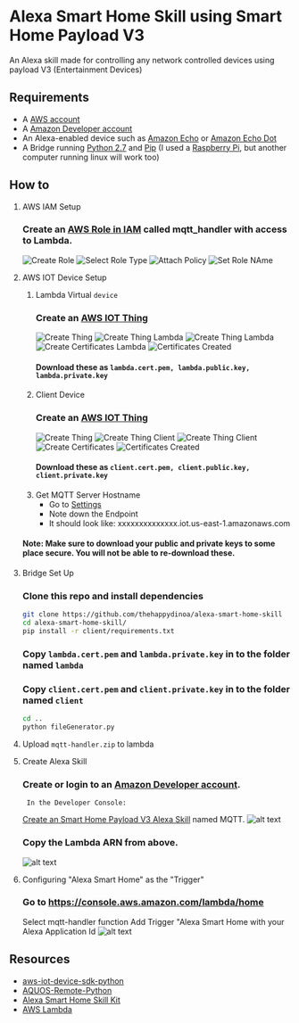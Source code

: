 # Alexa Smart Home Skill using Smart Home Payload V3
An Alexa skill made for controlling any network controlled devices using payload V3 (Entertainment Devices)

## Requirements 
* A [AWS account](https://aws.amazon.com/)
* A [Amazon Developer account](https://developer.amazon.com)
* An Alexa-enabled device such as [Amazon Echo](https://www.amazon.com/dp/B00X4WHP5E/) or [Amazon Echo Dot](https://www.amazon.com/dp/B01DFKC2SO/)
* A Bridge running [Python 2.7](https://www.python.org/downloads/) and [Pip](/installing-pip.md) (I used a [Raspberry Pi](https://www.raspberrypi.org/products/), but another computer running linux will work too)

## How to
1. AWS IAM Setup

 	### Create an [AWS Role in IAM](https://console.aws.amazon.com/iam/homet) called mqtt_handler with access to Lambda.
	![Create Role](https://s3.amazonaws.com/alexa-smart-home-skill/IAM+Management+Console+Create+new+Role+Edit.png "AWS Create Role")
	![Select Role Type](https://s3.amazonaws.com/alexa-smart-home-skill/IAM+Management+Console+Select+Role+Type+Edit.png "AWS Select Role Type")
	![Attach Policy](https://s3.amazonaws.com/alexa-smart-home-skill/IAM+Management+Console+Attach+Policy.png "AWS Attach Policy")
	![Set Role NAme](https://s3.amazonaws.com/alexa-smart-home-skill/IAM+Management+Console+Set+role+name.png "AWS Set Role Name")
     
2. AWS IOT Device Setup

	1. Lambda Virtual `device` 
		### Create an [AWS IOT Thing](https://console.aws.amazon.com/iotv2/home#/thinghub)
		![Create Thing](https://s3.amazonaws.com/alexa-smart-home-skill/AWS+IoT+Create+New+Thing.png "AWS Create IOT Thing")
		![Create Thing Lambda](https://s3.amazonaws.com/alexa-smart-home-skill/AWS+IoT+Create+New+Thing_lambda.png "Lambda")
		![Create Thing Lambda](https://s3.amazonaws.com/alexa-smart-home-skill/AWS+IoT+Create+New+Thing_lambda_pt2.png)
		![Create Certificates Lambda](https://s3.amazonaws.com/alexa-smart-home-skill/AWS+IoT+Create+New+Thing_lambda_certificates.png)
		![Certificates Created](https://s3.amazonaws.com/alexa-smart-home-skill/AWS+IoT+Create+New+Thing_lambda_certificates_created.png)
		#### Download these as `lambda.cert.pem, lambda.public.key, lambda.private.key`
	2. Client Device
		### Create an [AWS IOT Thing](https://console.aws.amazon.com/iotv2/home#/thinghub)
		![Create Thing](https://s3.amazonaws.com/alexa-smart-home-skill/AWS+IoT+Create+New+Thing_client.png "AWS Create IOT Thing")
		![Create Thing Client](https://s3.amazonaws.com/alexa-smart-home-skill/AWS+IoT+Create+New+Thing_client_pt2.png "Client")
		![Create Thing Client](https://s3.amazonaws.com/alexa-smart-home-skill/AWS+IoT+Create+New+Thing_client_pt3.png "Client")
		![Create Certificates](https://s3.amazonaws.com/alexa-smart-home-skill/AWS+IoT+Create+New+Thing_client_certificates.png)
		![Certificates Created](https://s3.amazonaws.com/alexa-smart-home-skill/AWS+IoT+Create+New+Thing_lambda_certificates_created.png "Client")
		#### Download these as `client.cert.pem, client.public.key, client.private.key`
	3. Get MQTT Server Hostname
		* Go to [Settings](https://console.aws.amazon.com/iotv2/home#/settings)
		* Note down the Endpoint
		* It should look like: xxxxxxxxxxxxxx.iot.us-east-1.amazonaws.com
	
	#### Note: Make sure to download your public and private keys to some place secure. You will not be able to re-download these.
	
3. Bridge Set Up

	### Clone this repo and install dependencies
	```bash
	git clone https://github.com/thehappydinoa/alexa-smart-home-skill
	cd alexa-smart-home-skill/
	pip install -r client/requirements.txt
	```
	
	### Copy `lambda.cert.pem` and `lambda.private.key` in to the folder named `lambda`
	
	### Copy `client.cert.pem` and `client.private.key` in to the folder named `client`
	
	```bash
	cd ..
	python fileGenerator.py
	```
4. Upload `mqtt-handler.zip` to lambda

5. Create Alexa Skill
	
	### Create or login to an [Amazon Developer account](https://developer.amazon.com).  
		In the Developer Console:
	[Create an Smart Home Payload V3 Alexa Skill](https://developer.amazon.com/public/solutions/alexa/alexa-skills-kit/docs/developing-an-alexa-skill-as-a-lambda-function) named MQTT.
      ![alt text](https://s3.amazonaws.com/lantern-public-assets/audio-player-assets/prod-skill-info.png "Developer Portal Skill Information")
	### Copy the Lambda ARN from above.
      ![alt text](https://s3.amazonaws.com/lantern-public-assets/audio-player-assets/prod-configuration.png "Developer Portal Configuration")

6. Configuring "Alexa Smart Home" as the "Trigger"
	### Go to https://console.aws.amazon.com/lambda/home
	Select mqtt-handler function
	Add Trigger "Alexa Smart Home with your Alexa Application Id
        ![alt text](https://s3.amazonaws.com/lantern-public-assets/audio-player-assets/aws-lambda-ask-trigger.PNG "AWS Lambda Trigger")

## Resources
* [aws-iot-device-sdk-python](https://github.com/aws/aws-iot-device-sdk-python)
* [AQUOS-Remote-Python](https://github.com/thehappydinoa/AQUOS-Remote-Python)
* [Alexa Smart Home Skill Kit](https://developer.amazon.com/public/solutions/alexa/alexa-skills-kit/overviews/understanding-the-smart-home-skill-api)
* [AWS Lambda](http://docs.aws.amazon.com/lambda/latest/dg/welcome.html)
